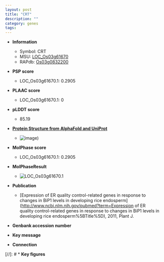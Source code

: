 ```yaml
---
layout: post
title: "CRT"
description: ""
category: genes
tags: 
---
```


* **Information**  
    + Symbol: CRT  
    + MSU: [LOC_Os03g61670](http://rice.plantbiology.msu.edu/cgi-bin/ORF_infopage.cgi?orf=LOC_Os03g61670)  
    + RAPdb: [Os03g0832200](http://rapdb.dna.affrc.go.jp/viewer/gbrowse_details/irgsp1?name=Os03g0832200)  

* **PSP score**  
    + LOC_Os03g61670.1: 0.2905 

* **PLAAC score**  
    + LOC_Os03g61670.1: 0 

* **pLDDT score**
    + 85.19

* **[Protein Structure from AlphaFold and UniProt](https://www.uniprot.org/uniprotkb/Q7Y140/entry#structure)**
    + ![image](https://ricepsp.github.io/images/Q7/AF-Q7Y140-F1.png))

* **MolPhase score**
    + LOC_Os03g61670.1: 0.2905

* **MolPhaseResult**
    + ![LOC_Os03g61670.1](https://ricepsp.github.io/pictures/LOC_Os03g/LOC_Os03g61670.1.png)

* **Publication**  
    + [Expression of ER quality control-related genes in response to changes in BiP1 levels in developing rice endosperm](http://www.ncbi.nlm.nih.gov/pubmed?term=Expression of ER quality control-related genes in response to changes in BiP1 levels in developing rice endosperm%5BTitle%5D), 2011, Plant J.

* **Genbank accession number**  

* **Key message**  

* **Connection**  

[//]: # * **Key figures**  


